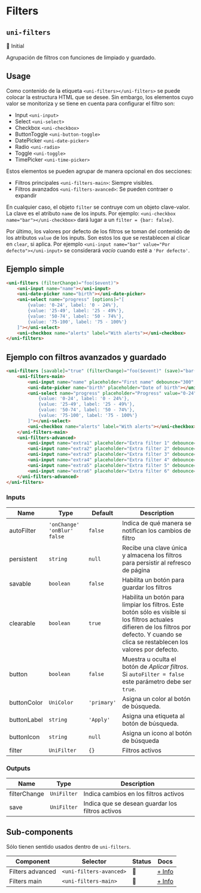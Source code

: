 Filters
===================
`uni-filters`
---
:large_blue_circle: Initial

Agrupación de filtros con funciones de limpiado y guardado.

## Usage

Como contenido de la etiqueta `<uni-filters></uni-filters>` se puede colocar la estructura HTML que se desee. Sin embargo, los elementos cuyo valor se monitoriza y se tiene en cuenta para configurar el filtro son:

- Input `<uni-input>`
- Select `<uni-select>`
- Checkbox `<uni-checkbox>`
- ButtonToggle `<uni-button-toggle>`
- DatePicker `<uni-date-picker>`
- Radio `<uni-radio>`
- Toggle `<uni-toggle>`
- TimePicker `<uni-time-picker>`

Estos elementos se pueden agrupar de manera opcional en dos secciones:

- Filtros principales `<uni-filters-main>`: Siempre visibles.
- Filtros avanzados `<uni-filters-avanced>`: Se pueden contraer o expandir

En cualquier caso, el objeto `filter` se contruye com un objeto clave-valor. La clave es el atributo `name` de los inputs. Por ejemplo: `<uni-checkbox name="bar"></uni-checkbox>` dará lugar a un `filter = {bar: false}`.

Por último, los valores por defecto de los filtros se toman del contenido de los atributos `value` de los inputs. Son estos los que se restablecen al clicar en `clear`, si aplica. Por ejemplo `<uni-input name="bar" value="Por defecto"></uni-input>` se considerará *vacío* cuando esté a `'Por defecto'`.

## Ejemplo simple

```html
<uni-filters (filterChange)="foo($event)">
    <uni-input name="name"></uni-input>
    <uni-date-picker name="birth"></uni-date-picker>
    <uni-select name="progress" [options]="[
        {value: '0-24', label: '0 - 24%'},
        {value: '25-49', label: '25 - 49%'},
        {value: '50-74', label: '50 - 74%'},
        {value: '75-100', label: '75 - 100%'}
    ]"></uni-select>
    <uni-checkbox name="alerts" label="With alerts"></uni-checkbox>
</uni-filters>
```

## Ejemplo con filtros avanzados y guardado

```html
<uni-filters [savable]="true" (filterChange)="foo($event)" (save)="bar($event)">
    <uni-filters-main>
        <uni-input name="name" placeholder="First name" debounce="300" value="Default value"></uni-input>
        <uni-date-picker name="birth" placeholder="Date of birth"></uni-date-picker>
        <uni-select name="progress" placeholder="Progress" value="0-24" [options]="[
            {value: '0-24', label: '0 - 24%'},
            {value: '25-49', label: '25 - 49%'},
            {value: '50-74', label: '50 - 74%'},
            {value: '75-100', label: '75 - 100%'}
        ]"></uni-select>
        <uni-checkbox name="alerts" label="With alerts"></uni-checkbox>
    </uni-filters-main>
    <uni-filters-advanced>
        <uni-input name="extra1" placeholder="Extra filter 1" debounce="300" value="Default extra value"></uni-input>
        <uni-input name="extra2" placeholder="Extra filter 2" debounce="300"></uni-input>
        <uni-input name="extra3" placeholder="Extra filter 3" debounce="300"></uni-input>
        <uni-input name="extra4" placeholder="Extra filter 4" debounce="300"></uni-input>
        <uni-input name="extra5" placeholder="Extra filter 5" debounce="300"></uni-input>
        <uni-input name="extra6" placeholder="Extra filter 6" debounce="300"></uni-input>
    </uni-filters-advanced>
</uni-filters>
```

### Inputs

| Name        | Type                            | Default     | Description                                                                                                                                                                                   |
| ----------- | ------------------------------- | ----------- | --------------------------------------------------------------------------------------------------------------------------------------------------------------------------------------------- |
| autoFilter  | `'onChange'` `'onBlur'` `false` | `false`     | Indica de qué manera se notifican los cambios de filtro                                                                                                                                       |
| persistent  | `string`                        | `null`      | Recibe una clave única y almacena los filtros para persistir al refresco de página                                                                                                            |
| savable     | `boolean`                       | `false`     | Habilita un botón para guardar los filtros                                                                                                                                                    |
| clearable   | `boolean`                       | `true`      | Habilita un botón para limpiar los filtros. Este botón sólo es visible si los filtros actuales difieren de los filtros por defecto. Y cuando se clica se restablecen los valores por defecto. |
| button      | `boolean`                       | `false`     | Muestra u oculta el botón de *Aplicar filtros*. Si `autoFilter = false` este parámetro debe ser `true`.                                                                                       |
| buttonColor | `UniColor`                      | `'primary'` | Asigna un color al botón de búsqueda.                                                                                                                                                         |
| buttonLabel | `string`                        | `'Apply'`   | Asigna una etiqueta al botón de búsqueda.                                                                                                                                                     |
| buttonIcon  | `string`                        | `null`      | Asigna un icono al botón de búsqueda                                                                                                                                                          |
| filter      | `UniFilter`                     | `{}`        | Filtros activos                                                                                                                                                                               |

### Outputs

| Name         | Type        | Description                                      |
| ------------ | ----------- | ------------------------------------------------ |
| filterChange | `UniFilter` | Indica cambios en los filtros activos            |
| save         | `UniFilter` | Indica que se desean guardar los filtros activos |

## Sub-components

Sólo tienen sentido usados dentro de `uni-filters`.

| Component        | Selector                | Status              | Docs                              |
| ---------------- | ----------------------- | ------------------- | --------------------------------- |
| Filters advanced | `<uni-filters-avanced>` | :large_blue_circle: | [+ Info](filters-advanced/README) |
| Filters main     | `<uni-filters-main>`    | :large_blue_circle: | [+ Info](filters-main/README)     |

